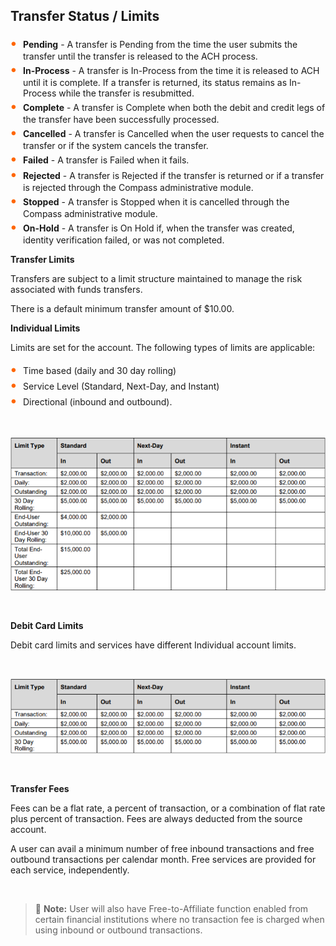## Transfer Status / Limits 

<div class="card-body">
<ul>
<li><b>Pending</b> - A transfer is Pending from the time the user submits the transfer until the transfer is released to the ACH process.  </li>

<li><b>In-Process</b> - A transfer is In-Process from the time it is released to ACH until it is complete. If a transfer is returned, its status remains as In-Process while the transfer is resubmitted. </li>

<li><b>Complete</b> - A transfer is Complete when both the debit and credit legs of the transfer have been successfully processed. </li>

<li><b>Cancelled</b> - A transfer is Cancelled when the user requests to cancel the transfer or if the system cancels the transfer. </li>

<li><b>Failed</b> - A transfer is Failed when it fails.  </li>

<li><b>Rejected</b> - A transfer is Rejected if the transfer is returned or if a transfer is rejected through the Compass administrative module.  </li>

<li><b>Stopped</b> - A transfer is Stopped when it is cancelled through the Compass administrative module. </li>

<li><b>On-Hold</b> - A transfer is On Hold if, when the transfer was created, identity verification failed, or was not completed. </li>

</ul>
</div>

**Transfer Limits**


Transfers are subject to a limit structure maintained to manage the risk associated with funds transfers. 

There is a default minimum transfer amount of $10.00. 

**Individual Limits**

Limits are set for the account. The following types of limits are applicable: 

<div class="card-body">
<ul>
<li>Time based (daily and 30 day rolling)  </li>

<li>Service Level (Standard, Next-Day, and Instant)  </li>

<li>Directional (inbound and outbound).  </li>

</ul>
</div>

&nbsp;

<center>

![image](../assets/images/Individual_limits.png) <br/>

&nbsp;

</center>

**Debit Card Limits** <br>

Debit card limits and services have different Individual account limits. 

&nbsp;

<center>

![image](../assets/images/Debit_card_limits.png) <br/>

</center>

&nbsp;


**Transfer Fees**

Fees can be a flat rate, a percent of transaction, or a combination of flat rate plus percent of transaction. Fees are always deducted from the source account. 

A user can avail a minimum number of free inbound transactions and free outbound transactions per calendar month. Free services are provided for each service, independently. 

&nbsp;

<!-- theme: info -->

 > :memo: **Note:** User will also have Free-to-Affiliate function enabled from certain financial institutions where no transaction fee is charged when using inbound or outbound transactions. 

&nbsp;

<style>
    .card-body ul {
        list-style: none;
        padding-left: 20px;
    }
    .card-body ul li::before {
        content: "\2022";
        font-size: 1.5em;
        color: #f60;
        display: inline-block;
        width: 1em;
        margin-left: -1em;
    }
</style>